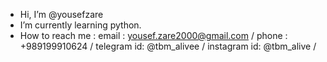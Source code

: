 - Hi, I’m @yousefzare
- I’m currently learning python.
- How to reach me :
email : yousef.zare2000@gmail.com /
phone : +989199910624 /
telegram id: @tbm_alivee /
instagram id: @tbm_alive /
